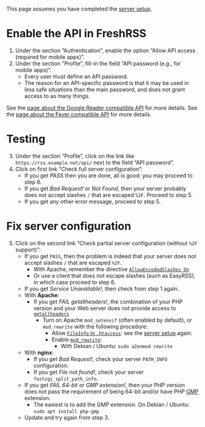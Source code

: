 This page assumes you have completed the [server setup](../admins/03_Installation.md).

# Enable the API in FreshRSS

1. Under the section “Authentication”, enable the option “Allow API access (required for mobile apps)”.
2. Under the section “Profile”, fill-in the field “API password (e.g., for mobile apps)”.
	* Every user must define an API password.
	* The reason for an API-specific password is that it may be used in less safe situations than the main password, and does not grant access to as many things.

See the [page about the Google Reader compatible API](../developers/06_GoogleReader_API.md.md) for more details.
See the [page about the Fever compatible API](../developers/06_Fever_API.md.md) for more details.


# Testing

3. Under the section “Profile”, click on the link like `https://rss.example.net/api/` next to the field “API password”.
4. Click on first link “Check full server configuration”:
	* If you get *PASS* then you are done, all is good: you may proceed to step 6.
	* If you get *Bad Request!* or *Not Found*, then your server probably does not accept slashes `/` that are escaped `%2F`. Proceed to step 5.
	* If you get any other error message, proceed to step 5.


# Fix server configuration

5. Click on the second link “Check partial server configuration (without `%2F` support)”:
	* If you get `PASS`, then the problem is indeed that your server does not accept slashes `/` that are escaped `%2F`.
		* With Apache, remember the directive [`AllowEncodedSlashes On`](http://httpd.apache.org/docs/trunk/mod/core.html#allowencodedslashes)
		* Or use a client that does not escape slashes (such as EasyRSS), in which case proceed to step 6.
	* If you get *Service Unavailable!*, then check from step 1 again.
	* With __Apache__:
		* If you get *FAIL getallheaders!*, the combination of your PHP version and your Web server does not provide access to [`getallheaders`](http://php.net/getallheaders)
			* Turn on Apache `mod_setenvif` (often enabled by default), or `mod_rewrite` with the following procedure:
				* Allow [`FileInfo` in `.htaccess`](http://httpd.apache.org/docs/trunk/mod/core.html#allowoverride): see the [server setup](../admins/03_Installation.md) again.
				* Enable [`mod_rewrite`](http://httpd.apache.org/docs/trunk/mod/mod_rewrite.html):
					* With Debian / Ubuntu: `sudo a2enmod rewrite`
	* With __nginx__:
		* If you get *Bad Request!*, check your server `PATH_INFO` configuration.
		* If you get *File not found!*, check your server `fastcgi_split_path_info`.
	* If you get *FAIL 64-bit or GMP extension!*, then your PHP version does not pass the requirement of being 64-bit and/or have PHP [GMP](http://php.net/gmp) extension.
		* The easiest is to add the GMP extension. On Debian / Ubuntu: `sudo apt install php-gmp`
	* Update and try again from step 3.

